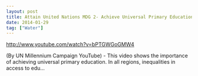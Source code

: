 ```yaml
---
layout: post
title: Attain United Nations MDG 2- Achieve Universal Primary Education
date: 2014-01-29
tag: ["Water"]
---
```


http://www.youtube.com/watch?v=bPTGWGoGMW4  

(By UN Millennium Campaign YouTube) - This video shows the importance of achieving universal primary education. In all regions, inequalities in access to edu...